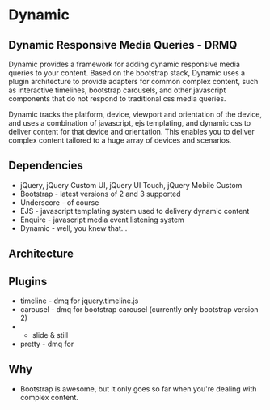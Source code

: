 Dynamic
=======

Dynamic Responsive Media Queries - DRMQ
---------------------------------------

Dynamic provides a framework for adding dynamic responsive media queries to your content. Based on the bootstrap stack, Dynamic uses a plugin architecture to provide adapters for common complex content, such as interactive timelines, bootstrap carousels, and other javascript components that do not respond to traditional css media queries. 

Dynamic tracks the platform, device, viewport and orientation of the device, and uses a combination of javascript, ejs templating, and dynamic css to deliver content for that device and orientation. This enables you to deliver complex content tailored to a huge array of devices and scenarios.


Dependencies
------------

* jQuery, jQuery Custom UI, jQuery UI Touch, jQuery Mobile Custom
* Bootstrap - latest versions of 2 and 3 supported
* Underscore - of course
* EJS - javascript templating system used to delivery dynamic content
* Enquire - javascript media event listening system
* Dynamic - well, you knew that...

Architecture
------------

Plugins
-------

* timeline - dmq for jquery.timeline.js
* carousel - dmq for bootstrap carousel (currently only bootstrap version 2)
* * slide & still
* pretty - dmq for 


Why
---

* Bootstrap is awesome, but it only goes so far when you're dealing with complex content.
